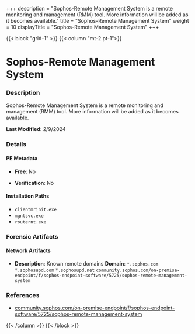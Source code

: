 +++
description = "Sophos-Remote Management System is a remote monitoring and management (RMM) tool. More information will be added as it becomes available."
title = "Sophos-Remote Management System"
weight = 10
displayTitle = "Sophos-Remote Management System"
+++


{{< block "grid-1" >}}
{{< column "mt-2 pt-1">}}

# Sophos-Remote Management System


### Description

Sophos-Remote Management System is a remote monitoring and management (RMM) tool. More information will be added as it becomes available.



**Last Modified**: 2/9/2024

### Details


#### PE Metadata


- **Free**: No

- **Verification**: No




#### Installation Paths
- `clientmrinit.exe`
- `mgntsvc.exe`
- `routernt.exe`

### Forensic Artifacts




#### Network Artifacts

- **Description**: Known remote domains
  **Domain**: `*.sophos.com` `*.sophosupd.com` `*.sophosupd.net` `community.sophos.com/on-premise-endpoint/f/sophos-endpoint-software/5725/sophos-remote-management-system`





### References
- [community.sophos.com/on-premise-endpoint/f/sophos-endpoint-software/5725/sophos-remote-management-system](community.sophos.com/on-premise-endpoint/f/sophos-endpoint-software/5725/sophos-remote-management-system)



{{< /column >}}
{{< /block >}}
